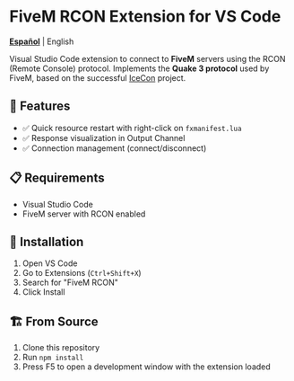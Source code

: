 # FiveM RCON Extension for VS Code

**[Español](./README.es.md)** | English

Visual Studio Code extension to connect to **FiveM** servers using the RCON (Remote Console) protocol. Implements the **Quake 3 protocol** used by FiveM, based on the successful [IceCon](https://github.com/icedream/icecon) project.

## 🎯 Features

- ✅ Quick resource restart with right-click on `fxmanifest.lua`
- ✅ Response visualization in Output Channel
- ✅ Connection management (connect/disconnect)

## 📋 Requirements

- Visual Studio Code
- FiveM server with RCON enabled

## 🚀 Installation

1. Open VS Code
2. Go to Extensions (`Ctrl+Shift+X`)
3. Search for "FiveM RCON"
4. Click Install

## 🏗 From Source

1. Clone this repository
2. Run `npm install`
3. Press F5 to open a development window with the extension loaded

